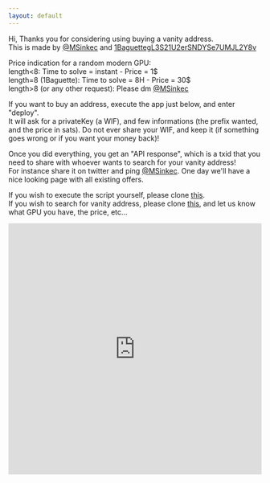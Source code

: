 ```yaml
---
layout: default
---
```


Hi,
Thanks you for considering using buying a vanity address.  
This is made by [@MSinkec](https://twitter.com/MSinkec) and [1BaguettegL3S21U2erSNDYSe7UMJL2Y8v](https://twitter.com/NikamotoS)

Price indication for a random modern GPU:  
length<8: Time to solve = instant - Price = 1$  
length=8 (1Baguette): Time to solve = 8H - Price = 30$  
length>8 (or any other request): Please dm [@MSinkec](https://twitter.com/MSinkec)

If you want to buy an address, execute the app just below, and enter "deploy".  
It will ask for a privateKey (a WIF), and few informations (the prefix wanted, and the price in sats).
Do not ever share your WIF, and keep it (if something goes wrong or if you want your money back)!

Once you did everything, you get an "API response", which is a txid that you need to share with whoever wants to search for your vanity address!  
For instance share it on twitter and ping [@MSinkec](https://twitter.com/MSinkec). One day we'll have a nice looking page with all existing offers.

If you wish to execute the script yourself, please clone [this](https://github.com/msinkec/scrypt-vanitysearch).  
If you wish to search for vanity address, please clone [this](https://github.com/msinkec/vanitygen), and let us know what GPU you have, the price, etc...

<iframe frameborder="0" width="100%" height="500px" src="https://replit.com/@frenchfrog42/vanity-address?embed=true"></iframe>
